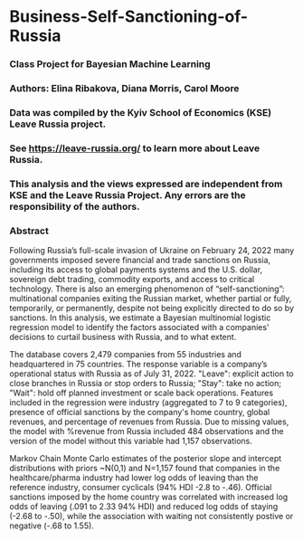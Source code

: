# Business-Self-Sanctioning-of-Russia
### Class Project for Bayesian Machine Learning
### Authors: Elina Ribakova, Diana Morris, Carol Moore
### Data was compiled by the Kyiv School of Economics (KSE) Leave Russia project.  
### See https://leave-russia.org/ to learn more about Leave Russia.
### This analysis and the views expressed are independent from KSE and the Leave Russia Project. Any errors are the responsibility of the authors.
### Abstract

Following Russia’s full-scale invasion of Ukraine on February 24, 2022 many governments imposed severe financial and trade sanctions on Russia, including its access to global payments systems and the U.S. dollar, sovereign debt trading, commodity exports, and access to critical technology.  There is also an emerging phenomenon of “self-sanctioning”: multinational companies exiting the Russian market, whether partial or fully, temporarily, or permanently, despite not being explicitly directed to do so by sanctions. In this analysis, we estimate a Bayesian multinomial logistic regression model to identify the factors associated with a companies' decisions to curtail business with Russia, and to what extent. 

The database covers 2,479 companies from 55 industries and headquartered in 75 countries. The response variable is a company’s operational status with Russia as of July 31, 2022.  "Leave": explicit action to close branches in Russia or stop orders to Russia; "Stay": take no action; "Wait": hold off planned investment or scale back operations.  Features included in the regression were industry (aggregated to 7 to 9 categories), presence of official sanctions by the company's home country, global revenues, and percentage of revenues from Russia.  Due to missing values, the model with %revenue from Russia included 484 observations and the version of the model without this variable had 1,157 observations.

Markov Chain Monte Carlo estimates of the posterior slope and intercept distributions with priors ~N(0,1) and N=1,157 found that companies in the healthcare/pharma industry had lower log odds of leaving than the reference industry, consumer cyclicals (94% HDI -2.8 to -.46).  Official sanctions imposed by the home country was correlated with increased log odds of leaving (.091 to 2.33 94% HDI) and reduced log odds of staying (-2.68 to -.50), while the association with waiting not consistently postive or negative (-.68 to 1.55).   


